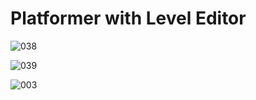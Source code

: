 # Platformer with Level Editor


![038](https://github.com/JoeLumbley/Platformer-with-Level-Editor/assets/77564255/6cd90520-d698-4911-98cf-205aa91ada2f)




![039](https://github.com/JoeLumbley/Platformer-with-Level-Editor/assets/77564255/a9f78af9-99c6-48ea-a5ef-5c9adc8d47ff)


























![003](https://github.com/JoeLumbley/Platformer-with-Level-Editor/assets/77564255/9ad10840-2c31-4bf2-8d92-1f5aab2b8312)



